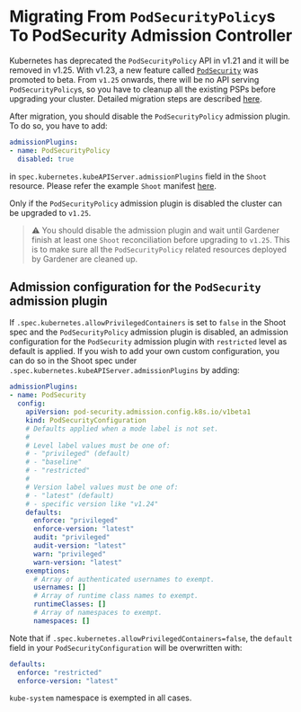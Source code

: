 # Migrating From `PodSecurityPolicy`s To PodSecurity Admission Controller

Kubernetes has deprecated the `PodSecurityPolicy` API in v1.21 and it will be removed in v1.25. With v1.23, a new feature called [`PodSecurity`](https://kubernetes.io/docs/concepts/security/pod-security-admission/) was promoted to beta. From `v1.25` onwards, there will be no API serving `PodSecurityPolicy`s, so you have to cleanup all the existing PSPs before upgrading your cluster. Detailed migration steps are described [here](https://kubernetes.io/docs/tasks/configure-pod-container/migrate-from-psp/).

After migration, you should disable the `PodSecurityPolicy` admission plugin. To do so, you have to add: 
```yaml
admissionPlugins:
- name: PodSecurityPolicy
  disabled: true
```
in `spec.kubernetes.kubeAPIServer.admissionPlugins` field in the `Shoot` resource. Please refer the example `Shoot` manifest [here](../../example/90-shoot.yaml).

Only if the `PodSecurityPolicy` admission plugin is disabled the cluster can be upgraded to `v1.25`.

> :warning: You should disable the admission plugin and wait until Gardener finish at least one `Shoot` reconciliation before upgrading to `v1.25`. This is to make sure all the `PodSecurityPolicy` related resources deployed by Gardener are cleaned up.

## Admission configuration for the `PodSecurity` admission plugin

If `.spec.kubernetes.allowPrivilegedContainers` is set to `false` in the Shoot spec and the `PodSecurityPolicy` admission plugin is disabled, an admission configuration for the `PodSecurity` admission plugin with `restricted` level as default is applied. If you wish to add your own custom configuration, you can do so in the Shoot spec under `.spec.kubernetes.kubeAPIServer.admissionPlugins` by adding:
```yaml
admissionPlugins:
- name: PodSecurity
  config:
    apiVersion: pod-security.admission.config.k8s.io/v1beta1
    kind: PodSecurityConfiguration
    # Defaults applied when a mode label is not set.
    #
    # Level label values must be one of:
    # - "privileged" (default)
    # - "baseline"
    # - "restricted"
    #
    # Version label values must be one of:
    # - "latest" (default) 
    # - specific version like "v1.24"
    defaults:
      enforce: "privileged"
      enforce-version: "latest"
      audit: "privileged"
      audit-version: "latest"
      warn: "privileged"
      warn-version: "latest"
    exemptions:
      # Array of authenticated usernames to exempt.
      usernames: []
      # Array of runtime class names to exempt.
      runtimeClasses: []
      # Array of namespaces to exempt.
      namespaces: []
```
Note that if `.spec.kubernetes.allowPrivilegedContainers=false`, the `default` field in your `PodSecurityConfiguration` will be overwritten with:
```yaml
defaults:
  enforce: "restricted"
  enforce-version: "latest"
```
`kube-system` namespace is exempted in all cases. 